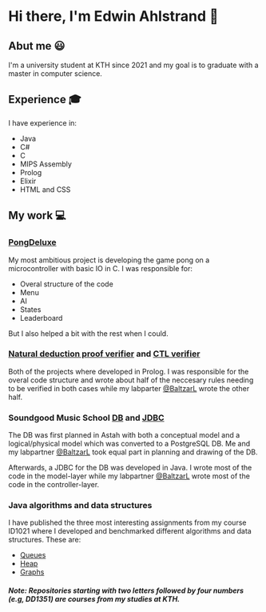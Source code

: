 # Hi there, I'm Edwin Ahlstrand 👋

## Abut me 😃
I'm a university student at KTH since 2021 and my goal is to graduate with a master in computer science.

## Experience 🎓
I have experience in:
- Java
- C#
- C
- MIPS Assembly
- Prolog
- Elixir
- HTML and CSS

## My work 💻

### [PongDeluxe](https://github.com/EdwinAhl/IS1200-PongDeluxe)
My most ambitious project is developing the game pong on a microcontroller with basic IO in C. I was responsible for:
- Overal structure of the code
- Menu
- AI
- States
- Leaderboard

But I also helped a bit with the rest when I could.

### [Natural deduction proof verifier](https://github.com/EdwinAhl/DD1351-Task-2) and [CTL verifier](https://github.com/EdwinAhl/DD1351-Task-3) 
Both of the projects where developed in Prolog. I was responsible for the overal code structure and wrote about half of the neccesary rules needing to be verified in both cases while my labparter [@BaltzarL](https://github.com/BaltzarL) wrote the other half.

### Soundgood Music School [DB](https://github.com/EdwinAhl/IV1351-Soundgood-Music-DB) and [JDBC](https://github.com/EdwinAhl/IV1351-Task-4)
The DB was first planned in Astah with both a conceptual model and a logical/physical model which was converted to a PostgreSQL DB. Me and my labpartner [@BaltzarL](https://github.com/BaltzarL) took equal part in planning and drawing of the DB.

Afterwards, a JDBC for the DB was developed in Java. I wrote most of the code in the model-layer while my labpartner [@BaltzarL](https://github.com/BaltzarL) wrote most of the code in the controller-layer. 

### Java algorithms and data structures
I have published the three most interesting assignments from my course ID1021 where I developed and benchmarked different algorithms and data structures. 
These are:
- [Queues](https://github.com/EdwinAhl/ID1021-Queues)
- [Heap](https://github.com/EdwinAhl/ID1021-Heap)
- [Graphs](https://github.com/EdwinAhl/ID1021-Graphs)

#### *Note: Repositories starting with two letters followed by four numbers (e.g, DD1351) are courses from my studies at KTH.*

